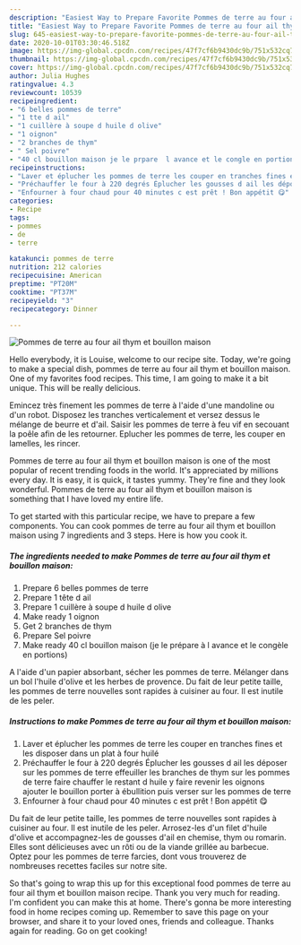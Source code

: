 ```yaml
---
description: "Easiest Way to Prepare Favorite Pommes de terre au four ail thym et bouillon maison"
title: "Easiest Way to Prepare Favorite Pommes de terre au four ail thym et bouillon maison"
slug: 645-easiest-way-to-prepare-favorite-pommes-de-terre-au-four-ail-thym-et-bouillon-maison
date: 2020-10-01T03:30:46.518Z
image: https://img-global.cpcdn.com/recipes/47f7cf6b9430dc9b/751x532cq70/pommes-de-terre-au-four-ail-thym-et-bouillon-maison-photo-principale-de-la-recette.jpg
thumbnail: https://img-global.cpcdn.com/recipes/47f7cf6b9430dc9b/751x532cq70/pommes-de-terre-au-four-ail-thym-et-bouillon-maison-photo-principale-de-la-recette.jpg
cover: https://img-global.cpcdn.com/recipes/47f7cf6b9430dc9b/751x532cq70/pommes-de-terre-au-four-ail-thym-et-bouillon-maison-photo-principale-de-la-recette.jpg
author: Julia Hughes
ratingvalue: 4.3
reviewcount: 10539
recipeingredient:
- "6 belles pommes de terre"
- "1 tte d ail"
- "1 cuillère à soupe d huile d olive"
- "1 oignon"
- "2 branches de thym"
- " Sel poivre"
- "40 cl bouillon maison je le prpare  l avance et le congle en portions"
recipeinstructions:
- "Laver et éplucher les pommes de terre les couper en tranches fines et les disposer dans un plat à four huilé"
- "Préchauffer le four à 220 degrés Éplucher les gousses d ail les déposer sur les pommes de terre effeuiller les branches de thym sur les pommes de terre faire chauffer le restant d huile y faire revenir les oignons ajouter le bouillon porter à ébullition puis verser sur les pommes de terre"
- "Enfourner à four chaud pour 40 minutes c est prêt ! Bon appétit 😋"
categories:
- Recipe
tags:
- pommes
- de
- terre

katakunci: pommes de terre 
nutrition: 212 calories
recipecuisine: American
preptime: "PT20M"
cooktime: "PT37M"
recipeyield: "3"
recipecategory: Dinner

---
```



![Pommes de terre au four ail thym et bouillon maison](https://img-global.cpcdn.com/recipes/47f7cf6b9430dc9b/751x532cq70/pommes-de-terre-au-four-ail-thym-et-bouillon-maison-photo-principale-de-la-recette.jpg)

Hello everybody, it is Louise, welcome to our recipe site. Today, we're going to make a special dish, pommes de terre au four ail thym et bouillon maison. One of my favorites food recipes. This time, I am going to make it a bit unique. This will be really delicious.

Emincez très finement les pommes de terre à l&#39;aide d&#39;une mandoline ou d&#39;un robot. Disposez les tranches verticalement et versez dessus le mélange de beurre et d&#39;ail. Saisir les pommes de terre à feu vif en secouant la poêle afin de les retourner. Eplucher les pommes de terre, les couper en lamelles, les rincer.

Pommes de terre au four ail thym et bouillon maison is one of the most popular of recent trending foods in the world. It's appreciated by millions every day. It is easy, it is quick, it tastes yummy. They're fine and they look wonderful. Pommes de terre au four ail thym et bouillon maison is something that I have loved my entire life.


To get started with this particular recipe, we have to prepare a few components. You can cook pommes de terre au four ail thym et bouillon maison using 7 ingredients and 3 steps. Here is how you cook it.

<!--inarticleads1-->

##### The ingredients needed to make Pommes de terre au four ail thym et bouillon maison:

1. Prepare 6 belles pommes de terre
1. Prepare 1 tête d ail
1. Prepare 1 cuillère à soupe d huile d olive
1. Make ready 1 oignon
1. Get 2 branches de thym
1. Prepare  Sel poivre
1. Make ready 40 cl bouillon maison (je le prépare à l avance et le congèle en portions)


A l&#39;aide d&#39;un papier absorbant, sécher les pommes de terre. Mélanger dans un bol l&#39;huile d&#39;olive et les herbes de provence. Du fait de leur petite taille, les pommes de terre nouvelles sont rapides à cuisiner au four. Il est inutile de les peler. 

<!--inarticleads2-->

##### Instructions to make Pommes de terre au four ail thym et bouillon maison:

1. Laver et éplucher les pommes de terre les couper en tranches fines et les disposer dans un plat à four huilé
1. Préchauffer le four à 220 degrés Éplucher les gousses d ail les déposer sur les pommes de terre effeuiller les branches de thym sur les pommes de terre faire chauffer le restant d huile y faire revenir les oignons ajouter le bouillon porter à ébullition puis verser sur les pommes de terre
1. Enfourner à four chaud pour 40 minutes c est prêt ! Bon appétit 😋


Du fait de leur petite taille, les pommes de terre nouvelles sont rapides à cuisiner au four. Il est inutile de les peler. Arrosez-les d&#39;un filet d&#39;huile d&#39;olive et accompagnez-les de gousses d&#39;ail en chemise, thym ou romarin. Elles sont délicieuses avec un rôti ou de la viande grillée au barbecue. Optez pour les pommes de terre farcies, dont vous trouverez de nombreuses recettes faciles sur notre site. 

So that's going to wrap this up for this exceptional food pommes de terre au four ail thym et bouillon maison recipe. Thank you very much for reading. I'm confident you can make this at home. There's gonna be more interesting food in home recipes coming up. Remember to save this page on your browser, and share it to your loved ones, friends and colleague. Thanks again for reading. Go on get cooking!
